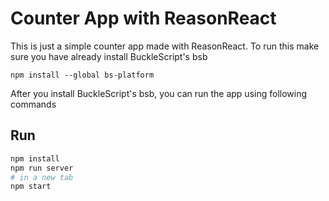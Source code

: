 # Counter App with ReasonReact 

This is just a simple counter app made with ReasonReact. To run this make sure you have already install BuckleScript's bsb
```
npm install --global bs-platform
```

After you install BuckleScript's bsb, you can run the app using following commands 

## Run

```sh
npm install
npm run server
# in a new tab
npm start
```
